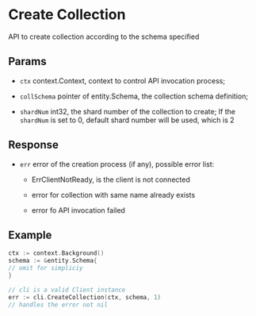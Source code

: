 # Create Collection

API to create collection according to the schema specified

## Params

- `ctx` context.Context, context to control API invocation process;

- `collSchema` pointer of entity.Schema, the collection schema definition;

- `shardNum` int32, the shard number of the collection to create; If the `shardNum` is set to 0, default shard number will be used, which is 2

## Response

- `err` error of the creation process (if any), possible error list:

    - ErrClientNotReady, is the client is not connected

    - error for collection with same name already exists
    
    - error fo API invocation failed 

## Example

```go
ctx := context.Background()
schema := &entity.Schema{
// omit for simpliciy
} 

// cli is a valid Client instance
err := cli.CreateCollection(ctx, schema, 1)
// handles the error not nil
```
